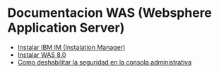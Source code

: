 # Documentacion WAS (Websphere Application Server)


* [Instalar IBM IM (Instalation Manager)](guia/instalacionim.rst)
* [Instalar WAS 8.0](guia/instalacionwas.rst)
* [Como deshabilitar la seguridad en la consola administrativa](guia/seguridad.rst)
